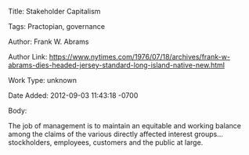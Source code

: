 Title:  Stakeholder Capitalism

Tags:   Practopian, governance

Author: Frank W. Abrams

Author Link: https://www.nytimes.com/1976/07/18/archives/frank-w-abrams-dies-headed-jersey-standard-long-island-native-new.html

Work Type: unknown

Date Added: 2012-09-03 11:43:18 -0700

Body: 

The job of management is to maintain an equitable and working balance among the claims of the various directly affected interest groups... stockholders, employees, customers and the public at large.

